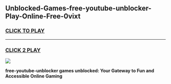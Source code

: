 
## Unblocked-Games-free-youtube-unblocker-Play-Online-Free-0vixt
<h3>
<a href="https://premium76.site?title=free-youtube-unblocker&ref=26A">CLICK TO PLAY</a></h3>
<hr>

<h3>
<a href="https://premium76.site?title=free-youtube-unblocker&ref=26A">CLICK 2 PLAY</a>
  
</h3>

<a href="https://premium76.site?title=free-youtube-unblocker&ref=26A"><img src="https://clearcache.store/games.png"></a>


**free-youtube-unblocker games unblocked: Your Gateway to Fun and Accessible Online Gaming**
